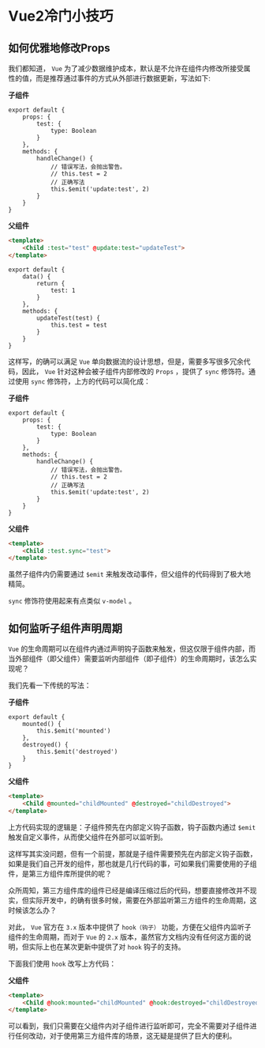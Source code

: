 # Vue2冷门小技巧

## 如何优雅地修改Props

我们都知道， `Vue` 为了减少数据维护成本，默认是不允许在组件内修改所接受属性的值，而是推荐通过事件的方式从外部进行数据更新，写法如下:

**子组件**

```JS
export default {
    props: {
        test: {
            type: Boolean
        }
    },
    methods: {
        handleChange() {
            // 错误写法，会抛出警告。
            // this.test = 2
            // 正确写法
            this.$emit('update:test', 2)
        }
    }
}
```

**父组件**

```HTML
<template>
    <Child :test="test" @update:test="updateTest">
</template>
```

```JS
export default {
    data() {
        return {
            test: 1
        }
    },
    methods: {
        updateTest(test) {
            this.test = test
        }
    }
}
```

这样写，的确可以满足 `Vue` 单向数据流的设计思想，但是，需要多写很多冗余代码，因此， `Vue` 针对这种会被子组件内部修改的 `Props` ，提供了 `sync` 修饰符。通过使用 `sync` 修饰符，上方的代码可以简化成：

**子组件**

```JS
export default {
    props: {
        test: {
            type: Boolean
        }
    },
    methods: {
        handleChange() {
            // 错误写法，会抛出警告。
            // this.test = 2
            // 正确写法
            this.$emit('update:test', 2)
        }
    }
}
```

**父组件**

```HTML
<template>
    <Child :test.sync="test">
</template>
```

虽然子组件内仍需要通过 `$emit` 来触发改动事件，但父组件的代码得到了极大地精简。

`sync` 修饰符使用起来有点类似 `v-model` 。

## 如何监听子组件声明周期

`Vue` 的生命周期可以在组件内通过声明钩子函数来触发，但这仅限于组件内部，而当外部组件（即父组件）需要监听内部组件（即子组件）的生命周期时，该怎么实现呢？

我们先看一下传统的写法：

**子组件**

```JS
export default {
    mounted() {
        this.$emit('mounted')
    },
    destroyed() {
        this.$emit('destroyed')
    }
}
```

**父组件**

```html
<template>
    <Child @mounted="childMounted" @destroyed="childDestroyed">
</template>
```

上方代码实现的逻辑是：子组件预先在内部定义钩子函数，钩子函数内通过 `$emit` 触发自定义事件，从而使父组件在外部可以监听到。

这样写其实没问题，但有一个前提，那就是子组件需要预先在内部定义钩子函数，如果是我们自己开发的组件，那也就是几行代码的事，可如果我们需要使用的子组件，是第三方组件库所提供的呢？

众所周知，第三方组件库的组件已经是编译压缩过后的代码，想要直接修改并不现实，但实际开发中，的确有很多时候，需要在外部监听第三方组件的生命周期，这时候该怎么办？

对此， `Vue` 官方在 `3.x` 版本中提供了 `hook（钩子）` 功能，方便在父组件内监听子组件的生命周期，而对于 `Vue` 的 `2.x` 版本，虽然官方文档内没有任何这方面的说明，但实际上也在某次更新中提供了对 `hook` 钩子的支持。

下面我们使用 `hook` 改写上方代码：

**父组件**

```html
<template>
    <Child @hook:mounted="childMounted" @hook:destroyed="childDestroyed">
</template>
```

可以看到，我们只需要在父组件内对子组件进行监听即可，完全不需要对子组件进行任何改动，对于使用第三方组件库的场景，这无疑是提供了巨大的便利。
